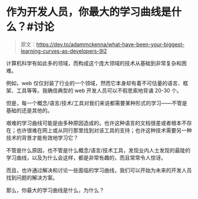 # 作为开发人员，你最大的学习曲线是什么？#讨论

> 原文：<https://dev.to/adammckenna/what-have-been-your-biggest-learning-curves-as-developers-9l2>

计算机科学有如此多的领域，而构成这个庞大领域的技术从基础到非常复杂和困难。

例如，web 仅仅封装了行业的一个领域，然而它本身却有着不可估量的语言、框架、工具等等。我确信典型的 web 开发人员可以不假思索地背诵 20-30 个。

但是，每一个概念/语言/技术/工具对我们来说都需要某种形式的学习——不管是基础的还是其他的。

艰难的学习曲线可能是由多种原因造成的。也许这种语言的文档很差或者根本不存在；也许很难在网上或从同行那里找到对该工具的支持；也许这种技术需要另一种技术的背景才能有效地学习它？

不管是什么原因，也不管是什么概念/语言/技术工具，发现业内人士发现的最陡的学习曲线，以及为什么会这样，都是非常有趣的，而且常常令人惊讶。

而且，也许通过解决和讨论一些面临的学习曲线，我们可以开始为未来的开发人员找到问题的解决方案。

那么，你最大的学习曲线是什么，为什么？